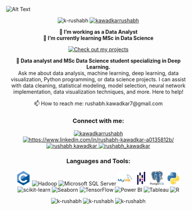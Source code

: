 <img src="https://github.com/k-Rushabh/LearningsCentral/blob/main/Github%20Themes.gif"  alt="Alt Text" width="1000" height="200" >
<p align="center">
  <img src="https://komarev.com/ghpvc/?username=k-rushabh&label=Profile%20views&color=0e75b6&style=flat" alt="k-rushabh" />
  <a href="https://twitter.com/kawadkarrushabh" target="blank">
    <img src="https://img.shields.io/twitter/follow/kawadkarrushabh?logo=twitter&style=for-the-badge" alt="kawadkarrushabh" />
  </a>
</p>

<p align="center">
  <strong>🔭 I’m working as a Data Analyst</strong>
  <br>
  <strong>🌱 I’m currently learning MSc in Data Science</strong>
</p>

<p align="center">
  <a href="https://github.com/k-Rushabh?tab=repositories">
    <img src="https://img.shields.io/badge/Check%20out%20my%20projects-Here-brightgreen" alt="Check out my projects" />
  </a>
</p>

<p align="center">
  <strong>💬 Data analyst and MSc Data Science student specializing in Deep Learning.</strong>
  <br>
  Ask me about data analysis, machine learning, deep learning, data visualization, Python programming, or data science projects. I can assist with data cleaning, statistical modeling, model selection, neural network implementation, data visualization techniques, and more. Here to help!
</p>

<p align="center">
  📫 How to reach me: rushabh.kawadkar7@gmail.com
</p>

<h3 align="center">Connect with me:</h3>
<p align="center">
  <a href="https://twitter.com/kawadkarrushabh" target="blank">
    <img src="https://raw.githubusercontent.com/rahuldkjain/github-profile-readme-generator/master/src/images/icons/Social/twitter.svg" alt="kawadkarrushabh" height="30" width="40" />
  </a>
  <a href="https://www.linkedin.com/in/rushabh-kawadkar-a0135812b/" target="blank">
    <img src="https://raw.githubusercontent.com/rahuldkjain/github-profile-readme-generator/master/src/images/icons/Social/linked-in-alt.svg" alt="https://www.linkedin.com/in/rushabh-kawadkar-a0135812b/" height="30" width="40" />
  </a>
  <a href="https://kaggle.com/rushabh kawadkar" target="blank">
    <img src="https://raw.githubusercontent.com/rahuldkjain/github-profile-readme-generator/master/src/images/icons/Social/kaggle.svg" alt="rushabh kawadkar" height="30" width="40" />
  </a>
  <a href="https://instagram.com/rushabh_kawadkar" target="blank">
    <img src="https://raw.githubusercontent.com/rahuldkjain/github-profile-readme-generator/master/src/images/icons/Social/instagram.svg" alt="rushabh_kawadkar" height="30" width="40" />
  </a>
</p>

<h3 align="center">Languages and Tools:</h3>
<p align="center"> 
  <img src="https://raw.githubusercontent.com/devicons/devicon/master/icons/c/c-original.svg" alt="C" width="40" height="40"/> 
  <img src="https://www.vectorlogo.zone/logos/apache_hadoop/apache_hadoop-icon.svg" alt="Hadoop" width="40" height="40"/> 
  <img src="https://www.svgrepo.com/show/303229/microsoft-sql-server-logo.svg" alt="Microsoft SQL Server" width="40" height="40"/> 
  <img src="https://raw.githubusercontent.com/devicons/devicon/master/icons/mysql/mysql-original-wordmark.svg" alt="MySQL" width="40" height="40"/> 
  <img src="https://raw.githubusercontent.com/devicons/devicon/2ae2a900d2f041da66e950e4d48052658d850630/icons/pandas/pandas-original.svg" alt="Pandas" width="40" height="40"/> 
  <img src="https://raw.githubusercontent.com/devicons/devicon/master/icons/postgresql/postgresql-original-wordmark.svg" alt="PostgreSQL" width="40" height="40"/> 
  <img src="https://raw.githubusercontent.com/devicons/devicon/master/icons/python/python-original.svg" alt="Python" width="40" height="40"/> 
  <img src="https://scikit-learn.org/stable/_static/scikit-learn-logo-small.png" alt="scikit-learn" width="40" height="40"/> 
  <img src="https://seaborn.pydata.org/_static/logo-mark-lightbg.svg" alt="Seaborn" width="40" height="40"/> 
  <img src="https://www.vectorlogo.zone/logos/tensorflow/tensorflow-icon.svg" alt="TensorFlow" width="40" height="40"/> 
  <img src="https://raw.githubusercontent.com/NumEconCopenhagen/PythonSocieties/master/logos/Power%20BI.png" alt="Power BI" width="40" height="40"/> 
  <img src="https://www.vectorlogo.zone/logos/tableau/tableau-icon.svg" alt="Tableau" width="40" height="40"/> 
  <img src="https://www.r-project.org/logo/Rlogo.svg" alt="R" width="40" height="40"/> 
</p>

<div align="center">
  <img src="https://github-readme-stats.vercel.app/api/top-langs/?username=k-rushabh&layout=compact&langs_count=8&theme=dark" alt="k-rushabh" width="400" height="200" />
  <img src="https://github-readme-stats.vercel.app/api?username=k-rushabh&show_icons=true&locale=en&theme=dark" alt="k-rushabh" width="400" height="200" />
  <img src="https://github-readme-streak-stats.herokuapp.com/?user=k-rushabh&theme=dark" alt="k-rushabh" width="1800" height="200" />
</div>
